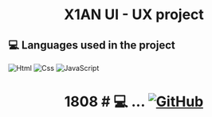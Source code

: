 <h1 align="center">X1AN UI - UX project

## 💻 Languages ​​used in the project
<img alt="Html" src ="https://img.shields.io/badge/HTML5-E34F26.svg?&style=for-the-badge&logo=HTML5&logoColor=white"/> <img alt="Css" src ="https://img.shields.io/badge/CSS3-1572B6.svg?&style=for-the-badge&logo=CSS3&logoColor=white"/> <img alt="JavaScript" src ="https://img.shields.io/badge/JavaScriipt-F7DF1E.svg?&style=for-the-badge&logo=JavaScript&logoColor=black"/>


</div>

<h1 align="center">1808
# 💻 ...
<a href = "https://github.com/everkighi13"><img alt="GitHub" src ="https://img.shields.io/badge/GitHub-181717.svg?&style=for-the-badge&logo=GitHub&logoColor=white"/>


